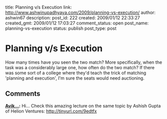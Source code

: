 title: Planning v/s Execution
link: http://www.ashwinupadhyaya.com/2009/planning-vs-execution/
author: ashwin67
description: 
post_id: 222
created: 2009/01/12 22:33:27
created_gmt: 2009/01/12 17:03:27
comment_status: open
post_name: planning-vs-execution
status: publish
post_type: post

# Planning v/s Execution

How many times have you seen the two match? More specifically, when the task was a considerably large one, how often do the two match? If there was some sort of a college where they'd teach the trick of matching 'planning and execution', I'm sure the seats would need auctioning.

## Comments

**[Avik...](#28 "2009-01-13 10:20:31"):** Hi... Check this amazing lecture on the same topic by Ashish Gupta of Helion Ventures: http://tinyurl.com/9edtfx


